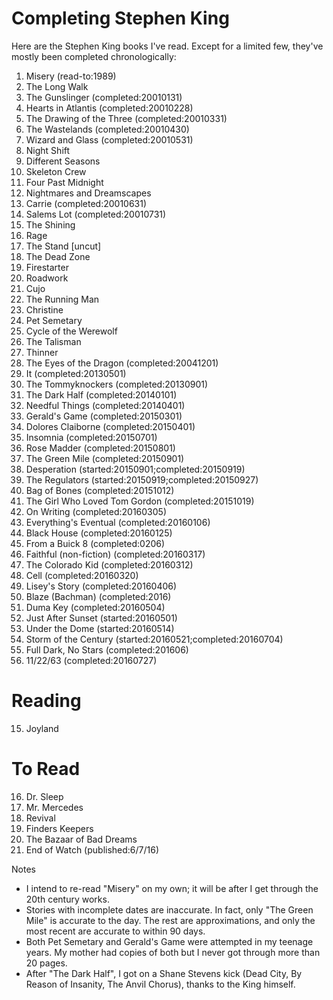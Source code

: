 # Completing Stephen King

Here are the Stephen King books I've read. Except for a limited few, they've mostly been completed chronologically:

1. Misery (read-to:1989)
2. The Long Walk
2. The Gunslinger (completed:20010131)
3. Hearts in Atlantis (completed:20010228)
4. The Drawing of the Three (completed:20010331)
5. The Wastelands (completed:20010430)
6. Wizard and Glass (completed:20010531)
6. Night Shift
6. Different Seasons
6. Skeleton Crew
6. Four Past Midnight
6. Nightmares and Dreamscapes
7. Carrie (completed:20010631)
8. Salems Lot (completed:20010731)
9. The Shining
10. Rage
11. The Stand [uncut]
13. The Dead Zone
14. Firestarter
15. Roadwork
16. Cujo
17. The Running Man
18. Christine
19. Pet Semetary
20. Cycle of the Werewolf
21. The Talisman
22. Thinner
23. The Eyes of the Dragon (completed:20041201)
24. It (completed:20130501)
25. The Tommyknockers (completed:20130901)
26. The Dark Half (completed:20140101)
27. Needful Things (completed:20140401)
28. Gerald's Game (completed:20150301)
29. Dolores Claiborne (completed:20150401)
30. Insomnia (completed:20150701)
31. Rose Madder (completed:20150801)
32. The Green Mile (completed:20150901)
33. Desperation (started:20150901;completed:20150919)
34. The Regulators (started:20150919;completed:20150927)
35. Bag of Bones (completed:20151012)
36. The Girl Who Loved Tom Gordon (completed:20151019)
1. On Writing (completed:20160305)
2. Everything's Eventual (completed:20160106)
3. Black House (completed:20160125)
4. From a Buick 8 (completed:0206)
5. Faithful (non-fiction) (completed:20160317)
6. The Colorado Kid (completed:20160312)
7. Cell (completed:20160320)
8. Lisey's Story (completed:20160406)
9. Blaze (Bachman) (completed:2016)
10. Duma Key (completed:20160504)
1. Just After Sunset (started:20160501)
2. Under the Dome (started:20160514)
3. Storm of the Century (started:20160521;completed:20160704)
13. Full Dark, No Stars (completed:201606)
14. 11/22/63 (completed:20160727)

# Reading

15. Joyland

# To Read

16. Dr. Sleep
17. Mr. Mercedes
18. Revival
19. Finders Keepers
20. The Bazaar of Bad Dreams
21. End of Watch (published:6/7/16)


Notes
* I intend to re-read "Misery" on my own; it will be after I get through the 20th century works.
* Stories with incomplete dates are inaccurate. In fact, only "The Green Mile" is accurate to the day. The rest are approximations, and only the most recent are accurate to within 90 days.
* Both Pet Semetary and Gerald's Game were attempted in my teenage years. My mother had copies of both but I never got through more than 20 pages.
* After "The Dark Half", I got on a Shane Stevens kick (Dead City, By Reason of Insanity, The Anvil Chorus), thanks to the King himself.